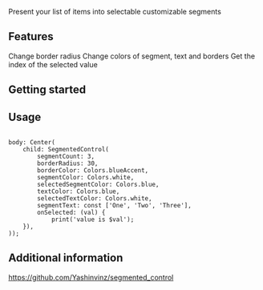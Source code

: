 <!--
This README describes the package. If you publish this package to pub.dev,
this README's contents appear on the landing page for your package.

For information about how to write a good package README, see the guide for
[writing package pages](https://dart.dev/guides/libraries/writing-package-pages).

For general information about developing packages, see the Dart guide for
[creating packages](https://dart.dev/guides/libraries/create-library-packages)
and the Flutter guide for
[developing packages and plugins](https://flutter.dev/developing-packages).
-->

Present your list of items into selectable customizable segments

## Features

Change border radius
Change colors of segment, text and borders
Get the index of the selected value

## Getting started

## Usage

```

body: Center(
    child: SegmentedControl(
        segmentCount: 3,
        borderRadius: 30,
        borderColor: Colors.blueAccent,
        segmentColor: Colors.white,
        selectedSegmentColor: Colors.blue,
        textColor: Colors.blue,
        selectedTextColor: Colors.white,
        segmentText: const ['One', 'Two', 'Three'],
        onSelected: (val) {
            print('value is $val');
    }),
));

```

## Additional information

https://github.com/Yashinvinz/segmented_control
